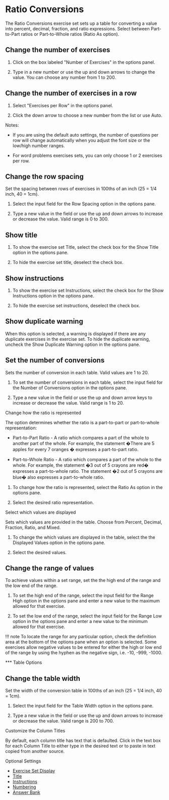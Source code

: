 # Ratio Conversions

The Ratio Conversions exercise set sets up a table for converting a value into percent, decimal, fraction, and ratio expressions. Select between Part-to-Part ratios or Part-to-Whole ratios (Ratio As option).

## Change the number of exercises

1. Click on the box labeled "Number of Exercises" in the options panel.

2. Type in a new number or use the up and down arrows to change the value. You can choose any number from 1 to 200.

## Change the number of exercises in a row

1. Select "Exercises per Row" in the options panel.

2. Click the down arrow to choose a new number from the list or use Auto.

Notes:

- If you are using the default auto settings, the number of questions per row will change automatically when you adjust the font size or the low/high number ranges.

- For word problems exercises sets, you can only choose 1 or 2 exercises per row.

## Change the row spacing

Set the spacing between rows of exercises in 100ths of an inch (25 = 1/4 inch, 40 = 1cm).

1. Select the input field for the Row Spacing option in the options pane.

2. Type a new value in the field or use the up and down arrows to increase or decrease the value. Valid range is 0 to 300.

## Show title

1. To show the exercise set Title, select the check box for the Show Title option in the options pane.

2. To hide the exercise set title, deselect the check box.

## Show instructions

1. To show the exercise set Instructions, select the check box for the Show Instructions option in the options pane.

2. To hide the exercise set instructions, deselect the check box.

## Show duplicate warning

When this option is selected, a warning is displayed if there are any duplicate exercises in the exercise set. To hide the duplicate warning, uncheck the Show Duplicate Warning option in the options pane.

## Set the number of conversions

Sets the number of conversion in each table. Valid values are 1 to 20.

1. To set the number of conversions in each table, select the input field for the Number of Conversions option in the options pane.

2. Type a new value in the field or use the up and down arrow keys to increase or decrease the value. Valid range is 1 to 20.

Change how the ratio is represented

The option determines whether the ratio is a part-to-part or part-to-whole representation:

- Part-to-Part Ratio - A ratio which compares a part of the whole to another part of the whole. For example, the statement �There are 5 apples for every 7 oranges � expresses a part-to-part ratio.

- Part-to-Whole Ratio - A ratio which compares a part of the whole to the whole. For example, the statement �3 out of 5 crayons are red� expresses a part-to-whole ratio. The statement �2 out of 5 crayons are blue� also expresses a part-to-whole ratio.

1. To change how the ratio is represented, select the Ratio As option in the options pane.

2. Select the desired ratio representation.

Select which values are displayed

Sets which values are provided in the table. Choose from Percent, Decimal, Fraction, Ratio, and Mixed.

1. To change the which values are displayed in the table, select the the Displayed Values option in the options pane.

2. Select the desired values.

## Change the range of values

To achieve values within a set range, set the the high end of the range and the low end of the range.

1. To set the high end of the range, select the input field for the Range High option in the options pane and enter a new value to the maximum allowed for that exercise.

2. To set the low end of the range, select the input field for the Range Low option in the options pane and enter a new value to the minimum allowed for that exercise.

!!! note
    To locate the range for any particular option, check the definition area at the bottom of the options pane when an option is selected. Some exercises allow negative values to be entered for either the high or low end of the range by using the hyphen as the negative sign, i.e. -10, -999, -1000.

*** Table Options

## Change the table width

Set the width of the conversion table in 100ths of an inch (25 = 1/4 inch, 40 = 1cm).

1. Select the input field for the Table Width option in the options pane.

2. Type a new value in the field or use the up and down arrows to increase or decrease the value. Valid range is 200 to 700.

Customize the Column Titles

By default, each column title has text that is defaulted. Click in the text box for each Column Title to either type in the desired text or to paste in text copied from another source.

Optional Settings

- [Exercise Set Display](../../options/exercise-set-display-options.md)
- [Title](../../options/title-display-options.md)
- [Instructions](../../options/instructions-display-options.md)
- [Numbering](../../options/numbering-display-options.md)
- [Answer Bank](../../options/answer-bank-display-options.md)
